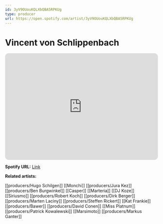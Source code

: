 ```yaml
---
id: 3yV9OUouKQLXbQBA5RPKUg
type: producer
url: https://open.spotify.com/artist/3yV9OUouKQLXbQBA5RPKUg
---
```

# Vincent von Schlippenbach

<iframe style="border-radius:12px" src="https://open.spotify.com/embed/artist/3yV9OUouKQLXbQBA5RPKUg" width="100%" height="352" frameBorder="0" allowfullscreen="" allow="autoplay; clipboard-write; encrypted-media; fullscreen; picture-in-picture" loading="lazy"></iframe>

**Spotify URL:** [Link](https://open.spotify.com/artist/3yV9OUouKQLXbQBA5RPKUg)

**Related artists:**

[[producers/Hugo Schilgen]]
[[Monchi]]
[[producers/Jura Kez]]
[[producers/Ben Burgwinkel]]
[[Casper]]
[[Marteria]]
[[DJ Koze]]
[[Siriusmo]]
[[producers/Robert Koch]]
[[producers/Dirk Berger]]
[[producers/Marten Laciny]]
[[producers/Steffen Rickert]]
[[Kat Frankie]]
[[producers/Bawer]]
[[producers/David Conen]]
[[Miss Platnum]]
[[producers/Patrick Kowalewski]]
[[Marsimoto]]
[[producers/Markus Ganter]]
